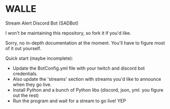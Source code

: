 # WALLE
Stream Alert Discord Bot (SADBot)

I won't be maintaining this repository, so fork it if you'd like.

Sorry, no in-depth documentation at the moment.  You'll have to figure most of it out yourself.

Quick start (maybe incomplete):
  - Update the BotConfig.yml file with your twitch and discord bot credentials.
  - Also update the 'streams' section with streams you'd like to announce when they go live.
  - Install Python and a bunch of Python libs (discord, json, yml. you figure out the rest)
  - Run the program and wait for a stream to go live! YEP
